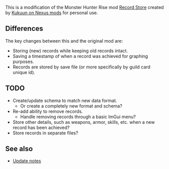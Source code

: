 This is a modification of the Monster Hunter Rise mod [Record Store](https://www.nexusmods.com/monsterhunterrise/mods/1725) created by [Kukuun on Nexus mods](https://www.nexusmods.com/users/95025793) for personal use.

## Differences

The key changes between this and the original mod are:

- Storing (new) records while keeping old records intact.
- Saving a timestamp of when a record was achieved for graphing purposes.
- Records are stored by save file (or more specifically by guild card unique id).

## TODO

 - Create/update schema to match new data format.
	- Or create a completely new format and schema?
 - Re-add ability to remove records.
	- Handle removing records through a basic ImGui menu?
- Store other details, such as weapons, armor, skills, etc. when a new record has been achieved?
- Store records in separate files?

## See also

- [Update notes](update-notes.md)